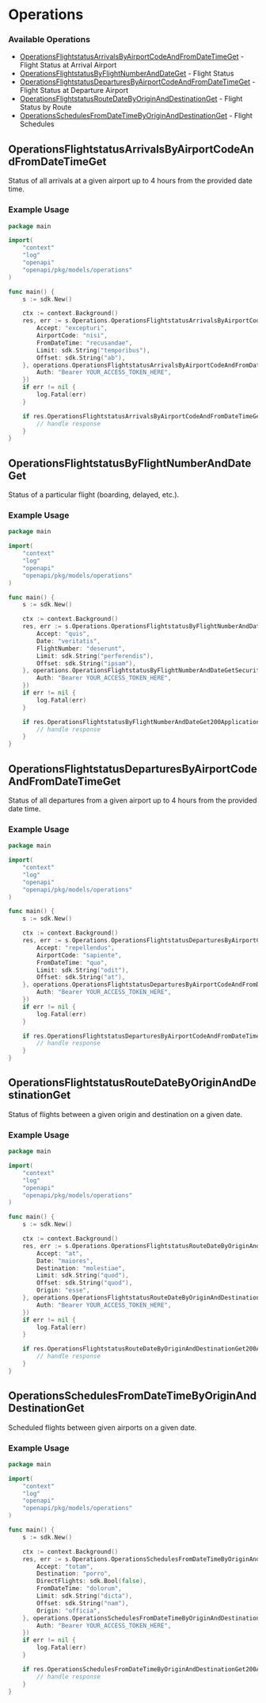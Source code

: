 # Operations

### Available Operations

* [OperationsFlightstatusArrivalsByAirportCodeAndFromDateTimeGet](#operationsflightstatusarrivalsbyairportcodeandfromdatetimeget) - Flight Status at Arrival Airport
* [OperationsFlightstatusByFlightNumberAndDateGet](#operationsflightstatusbyflightnumberanddateget) - Flight Status
* [OperationsFlightstatusDeparturesByAirportCodeAndFromDateTimeGet](#operationsflightstatusdeparturesbyairportcodeandfromdatetimeget) - Flight Status at Departure Airport
* [OperationsFlightstatusRouteDateByOriginAndDestinationGet](#operationsflightstatusroutedatebyoriginanddestinationget) - Flight Status by Route
* [OperationsSchedulesFromDateTimeByOriginAndDestinationGet](#operationsschedulesfromdatetimebyoriginanddestinationget) - Flight Schedules

## OperationsFlightstatusArrivalsByAirportCodeAndFromDateTimeGet

Status of all arrivals at a given airport up to 4 hours from the provided date time.

### Example Usage

```go
package main

import(
	"context"
	"log"
	"openapi"
	"openapi/pkg/models/operations"
)

func main() {
    s := sdk.New()

    ctx := context.Background()
    res, err := s.Operations.OperationsFlightstatusArrivalsByAirportCodeAndFromDateTimeGet(ctx, operations.OperationsFlightstatusArrivalsByAirportCodeAndFromDateTimeGetRequest{
        Accept: "excepturi",
        AirportCode: "nisi",
        FromDateTime: "recusandae",
        Limit: sdk.String("temporibus"),
        Offset: sdk.String("ab"),
    }, operations.OperationsFlightstatusArrivalsByAirportCodeAndFromDateTimeGetSecurity{
        Auth: "Bearer YOUR_ACCESS_TOKEN_HERE",
    })
    if err != nil {
        log.Fatal(err)
    }

    if res.OperationsFlightstatusArrivalsByAirportCodeAndFromDateTimeGet200ApplicationJSONObject != nil {
        // handle response
    }
}
```

## OperationsFlightstatusByFlightNumberAndDateGet

Status of a particular flight (boarding, delayed, etc.).

### Example Usage

```go
package main

import(
	"context"
	"log"
	"openapi"
	"openapi/pkg/models/operations"
)

func main() {
    s := sdk.New()

    ctx := context.Background()
    res, err := s.Operations.OperationsFlightstatusByFlightNumberAndDateGet(ctx, operations.OperationsFlightstatusByFlightNumberAndDateGetRequest{
        Accept: "quis",
        Date: "veritatis",
        FlightNumber: "deserunt",
        Limit: sdk.String("perferendis"),
        Offset: sdk.String("ipsam"),
    }, operations.OperationsFlightstatusByFlightNumberAndDateGetSecurity{
        Auth: "Bearer YOUR_ACCESS_TOKEN_HERE",
    })
    if err != nil {
        log.Fatal(err)
    }

    if res.OperationsFlightstatusByFlightNumberAndDateGet200ApplicationJSONObject != nil {
        // handle response
    }
}
```

## OperationsFlightstatusDeparturesByAirportCodeAndFromDateTimeGet

Status of all departures from a given airport up to 4 hours from the provided date time.

### Example Usage

```go
package main

import(
	"context"
	"log"
	"openapi"
	"openapi/pkg/models/operations"
)

func main() {
    s := sdk.New()

    ctx := context.Background()
    res, err := s.Operations.OperationsFlightstatusDeparturesByAirportCodeAndFromDateTimeGet(ctx, operations.OperationsFlightstatusDeparturesByAirportCodeAndFromDateTimeGetRequest{
        Accept: "repellendus",
        AirportCode: "sapiente",
        FromDateTime: "quo",
        Limit: sdk.String("odit"),
        Offset: sdk.String("at"),
    }, operations.OperationsFlightstatusDeparturesByAirportCodeAndFromDateTimeGetSecurity{
        Auth: "Bearer YOUR_ACCESS_TOKEN_HERE",
    })
    if err != nil {
        log.Fatal(err)
    }

    if res.OperationsFlightstatusDeparturesByAirportCodeAndFromDateTimeGet200ApplicationJSONObject != nil {
        // handle response
    }
}
```

## OperationsFlightstatusRouteDateByOriginAndDestinationGet

Status of flights between a given origin and destination on a given date.

### Example Usage

```go
package main

import(
	"context"
	"log"
	"openapi"
	"openapi/pkg/models/operations"
)

func main() {
    s := sdk.New()

    ctx := context.Background()
    res, err := s.Operations.OperationsFlightstatusRouteDateByOriginAndDestinationGet(ctx, operations.OperationsFlightstatusRouteDateByOriginAndDestinationGetRequest{
        Accept: "at",
        Date: "maiores",
        Destination: "molestiae",
        Limit: sdk.String("quod"),
        Offset: sdk.String("quod"),
        Origin: "esse",
    }, operations.OperationsFlightstatusRouteDateByOriginAndDestinationGetSecurity{
        Auth: "Bearer YOUR_ACCESS_TOKEN_HERE",
    })
    if err != nil {
        log.Fatal(err)
    }

    if res.OperationsFlightstatusRouteDateByOriginAndDestinationGet200ApplicationJSONObject != nil {
        // handle response
    }
}
```

## OperationsSchedulesFromDateTimeByOriginAndDestinationGet

Scheduled flights between given airports on a given date.

### Example Usage

```go
package main

import(
	"context"
	"log"
	"openapi"
	"openapi/pkg/models/operations"
)

func main() {
    s := sdk.New()

    ctx := context.Background()
    res, err := s.Operations.OperationsSchedulesFromDateTimeByOriginAndDestinationGet(ctx, operations.OperationsSchedulesFromDateTimeByOriginAndDestinationGetRequest{
        Accept: "totam",
        Destination: "porro",
        DirectFlights: sdk.Bool(false),
        FromDateTime: "dolorum",
        Limit: sdk.String("dicta"),
        Offset: sdk.String("nam"),
        Origin: "officia",
    }, operations.OperationsSchedulesFromDateTimeByOriginAndDestinationGetSecurity{
        Auth: "Bearer YOUR_ACCESS_TOKEN_HERE",
    })
    if err != nil {
        log.Fatal(err)
    }

    if res.OperationsSchedulesFromDateTimeByOriginAndDestinationGet200ApplicationJSONObject != nil {
        // handle response
    }
}
```
